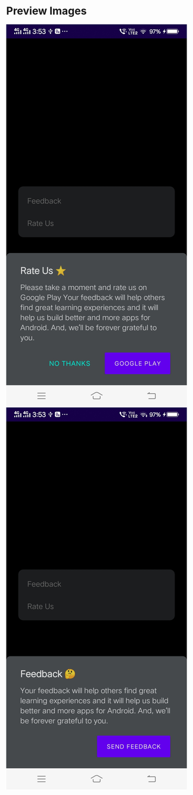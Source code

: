 # Preview Images

![SC1](https://github.com/VimalPatel14/BottomSheet-Rateus-Feedback/blob/master/sc/sc1.jpg)      ![SC3](https://github.com/VimalPatel14/BottomSheet-Rateus-Feedback/blob/master/sc/sc2.jpg)  
